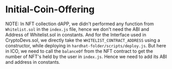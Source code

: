 # Initial-Coin-Offering

NOTE: In NFT collection dAPP, we didn't performed any function from `Whitelist.sol` in the `index.js` file, hence we don't need the ABI and Address of Whitelist.sol in constants. And for the Interface used in CryptoDevs.sol, we directly take the `WHITELIST_CONTRACT_ADDRESS` using a constructor, while deploying in `hardhat-folder/scripts/deploy.js`. But here in ICO, we need to call the `balanceOf` from the NFT contract to get the number of NFT's held by the user in `index.js`. Hence we need to add its ABI and address in constants.
